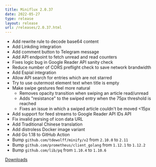 ```yaml
---
title: Miniflux 2.0.37
date: 2022-05-27
type: release
layout: release
url: /releases/2.0.37.html
---
```


* Add rewrite rule to decode base64 content
* Add Linkding integration
* Add comment button to Telegram message
* Add API endpoint to fetch unread and read counters
* Fixes logic bug in Google Reader API sanity check
* Reduce number of CORS preflight check to save network brandwidth
* Add Espial integration
* Allow API search for entries which are not starred
* Try to use outermost element text when title is empty
* Make swipe gestures feel more natural
    - Removes opacity transition when swiping an article read/unread
    - Adds "resistance" to the swiped entry when the 75px threshold is
    reached
    - Fixes an issue in which a swiped article couldn't be moved <15px
* Add support for feed streams to Google Reader API IDs API
* Fix invalid parsing of icon data URL
* Add Traditional Chinese translation
* Add distroless Docker image variant
* Add Go 1.18 to GitHub Action
* Bump `github.com/tdewolff/minify/v2` from `2.10.0` to `2.11`
* Bump `github.com/prometheus/client_golang` from `1.12.1` to `1.12.2`
* Bump `github.com/lib/pq` from `1.10.4` to `1.10.6`

[Downloads](https://github.com/miniflux/v2/releases/tag/2.0.37)
